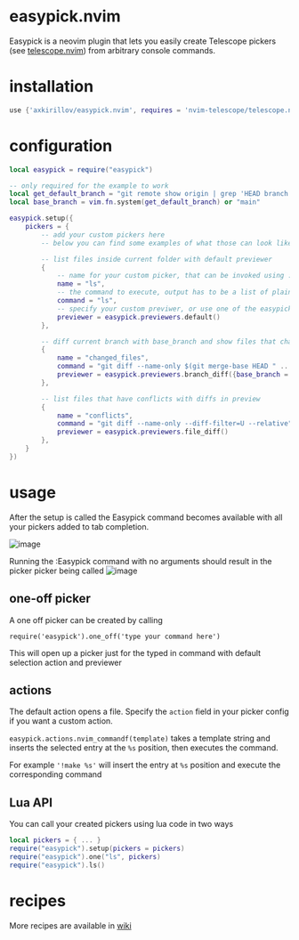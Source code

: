 # easypick.nvim
Easypick is a neovim plugin that lets you easily create Telescope pickers (see [telescope.nvim](https://github.com/nvim-telescope/telescope.nvim)) from arbitrary console commands.

# installation
```lua
use {'axkirillov/easypick.nvim', requires = 'nvim-telescope/telescope.nvim'}
```

# configuration
```lua
local easypick = require("easypick")

-- only required for the example to work
local get_default_branch = "git remote show origin | grep 'HEAD branch' | cut -d' ' -f5"
local base_branch = vim.fn.system(get_default_branch) or "main"

easypick.setup({
	pickers = {
		-- add your custom pickers here
		-- below you can find some examples of what those can look like

		-- list files inside current folder with default previewer
		{
			-- name for your custom picker, that can be invoked using :Easypick <name> (supports tab completion)
			name = "ls",
			-- the command to execute, output has to be a list of plain text entries
			command = "ls",
			-- specify your custom previwer, or use one of the easypick.previewers
			previewer = easypick.previewers.default()
		},

		-- diff current branch with base_branch and show files that changed with respective diffs in preview
		{
			name = "changed_files",
			command = "git diff --name-only $(git merge-base HEAD " .. base_branch .. " )",
			previewer = easypick.previewers.branch_diff({base_branch = base_branch})
		},

		-- list files that have conflicts with diffs in preview
		{
			name = "conflicts",
			command = "git diff --name-only --diff-filter=U --relative",
			previewer = easypick.previewers.file_diff()
		},
	}
})
```

# usage
After the setup is called the Easypick command becomes available with all your pickers added to tab completion.

![image](https://user-images.githubusercontent.com/32141102/209808931-e7b7dd8b-75ed-419d-9c81-24fb409b3059.png)

Running the :Easypick command with no arguments should result in the picker picker being called
![image](https://user-images.githubusercontent.com/32141102/209807394-4dfe2b85-dcdf-45ec-b8d7-b8bfec0c4dc1.png)

## one-off picker
A one off picker can be created by calling

`require('easypick').one_off('type your command here')`

This will open up a picker just for the typed in command with default selection action and previewer

## actions
The default action opens a file. Specify the `action` field in your picker config if you want a custom action.

`easypick.actions.nvim_commandf(template)` takes a template string and inserts the selected entry at the `%s` position, then executes the command.

For example `'!make %s'` will insert the entry at `%s` position and execute the corresponding command

## Lua API
You can call your created pickers using lua code in two ways

```lua
local pickers = { ... }
require("easypick").setup(pickers = pickers)
require("easypick").one("ls", pickers)
require("easypick").ls()
```

# recipes
More recipes are available in [wiki](https://github.com/axkirillov/easypick.nvim/wiki)

